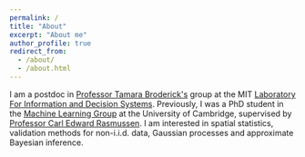 ```yaml
---
permalink: /
title: "About"
excerpt: "About me"
author_profile: true
redirect_from: 
  - /about/
  - /about.html
---
```


I am a postdoc in [Professor Tamara Broderick's](https://tamarabroderick.com/) group at the MIT [Laboratory For Information and Decision Systems](https://lids.mit.edu/). Previously, I was a PhD student in the [Machine Learning Group](http://mlg.eng.cam.ac.uk/) at the University of Cambridge, supervised by [Professor Carl Edward Rasmussen](http://mlg.eng.cam.ac.uk/carl/). I am interested in spatial statistics, validation methods for non-i.i.d. data, Gaussian processes and approximate Bayesian inference.
